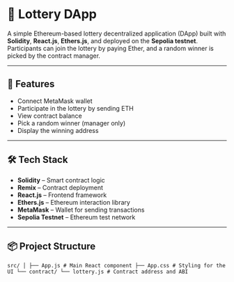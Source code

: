 # 🎲 Lottery DApp

A simple Ethereum-based lottery decentralized application (DApp) built with **Solidity**, **React.js**, **Ethers.js**, and deployed on the **Sepolia testnet**. Participants can join the lottery by paying Ether, and a random winner is picked by the contract manager.

---

## 🚀 Features

- Connect MetaMask wallet
- Participate in the lottery by sending ETH
- View contract balance
- Pick a random winner (manager only)
- Display the winning address

---

## 🛠️ Tech Stack

- **Solidity** – Smart contract logic
- **Remix** – Contract deployment
- **React.js** – Frontend framework
- **Ethers.js** – Ethereum interaction library
- **MetaMask** – Wallet for sending transactions
- **Sepolia Testnet** – Ethereum test network

---

## 📦 Project Structure
``
src/
│
├── App.js # Main React component
├── App.css # Styling for the UI
└── contract/
└── lottery.js # Contract address and ABI
``
